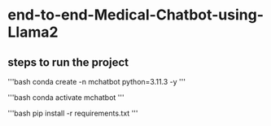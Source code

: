 # end-to-end-Medical-Chatbot-using-Llama2

## steps  to run the project

'''bash
 conda create -n mchatbot python=3.11.3 -y
'''

'''bash
 conda activate mchatbot
'''

'''bash
pip install -r requirements.txt
'''